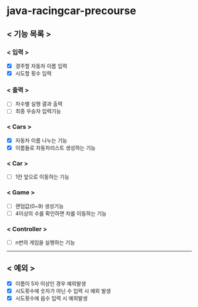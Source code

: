 # java-racingcar-precourse

## < 기능 목록 >
### < 입력 >
- [x] 경주할 자동차 이름 입력
- [x] 시도할 횟수 입력 
### < 출력 >
- [ ] 차수별 실행 결과 출력
- [ ] 최종 우승자 입력기능
### < Cars >
- [x] 자동차 이름 나누는 기능
- [x] 이름들로 자동차리스트 생성하는 기능

### < Car >
- [ ] 1칸 앞으로 이동하는 기능

### < Game >
- [ ] 랜덤값(0~9) 생성기능
- [ ] 4이상의 수를 확인하면 차를 이동하는 기능
### < Controller >
- [ ] n번의 게임을 실행하는 기능

---
## < 예외 >
- [x] 이름이 5자 이상인 경우 예외발생
- [x] 시도횟수에 숫자가 아닌 수 입력 시 예외 발생
- [x] 시도횟수에 음수 입력 시 예외발생

